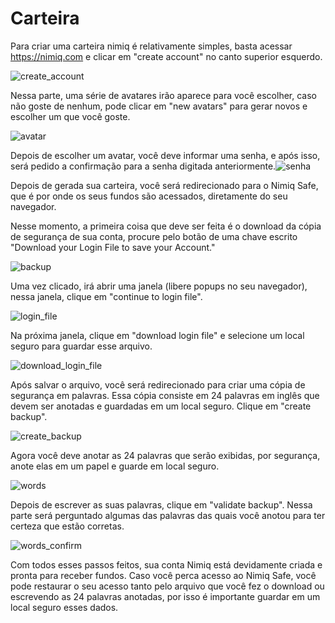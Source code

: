 # Carteira



Para criar uma carteira nimiq é relativamente simples, basta acessar https://nimiq.com e clicar em "create account" no canto superior esquerdo.

![create_account](.\imagens\criar_conta.png)

Nessa parte, uma série de avatares irão aparece para você escolher, caso não goste de nenhum, pode clicar em "new avatars" para gerar novos e escolher um que você goste.

![avatar](.\imagens\avatar.png)

Depois de escolher um avatar, você deve informar uma senha, e após isso, será pedido a confirmação para a senha digitada anteriormente.![senha](D:\nimiq\tutoriais\imagens\senha.png)

Depois de gerada sua carteira, você será redirecionado para o Nimiq Safe, que é por onde os seus fundos são acessados, diretamente do seu navegador.

Nesse momento, a primeira coisa que deve ser feita é o download da cópia de segurança de sua conta, procure pelo botão de uma chave escrito "Download your Login File to save your Account."

![backup](.\imagens\backup.png)

Uma vez clicado, irá abrir uma janela (libere popups no seu navegador), nessa janela, clique em "continue to login file".

![login_file](.\imagens\login_file.png)



Na próxima janela, clique em "download login file" e selecione um local seguro para guardar esse arquivo.

![download_login_file](.\imagens\download_login_file.png)

Após salvar o arquivo, você será redirecionado para criar uma cópia de segurança em palavras. Essa cópia consiste em 24 palavras em inglês que devem ser anotadas e guardadas em um local seguro. Clique em "create backup".

![create_backup](.\imagens\create_backup.png)

Agora você deve anotar as 24 palavras que serão exibidas, por segurança, anote elas em um papel e guarde em local seguro.

![words](.\imagens\words.png)

Depois de escrever as suas palavras, clique em "validate backup". Nessa parte será perguntado algumas das palavras das quais você anotou para ter certeza que estão corretas.

![words_confirm](.\imagens\words_confirm.png)



Com todos esses passos feitos, sua conta Nimiq está devidamente criada e pronta para receber fundos. Caso você perca acesso ao Nimiq Safe, você pode restaurar o seu acesso tanto pelo arquivo que você fez o download ou escrevendo as 24 palavras anotadas, por isso é importante guardar em um local seguro esses dados.